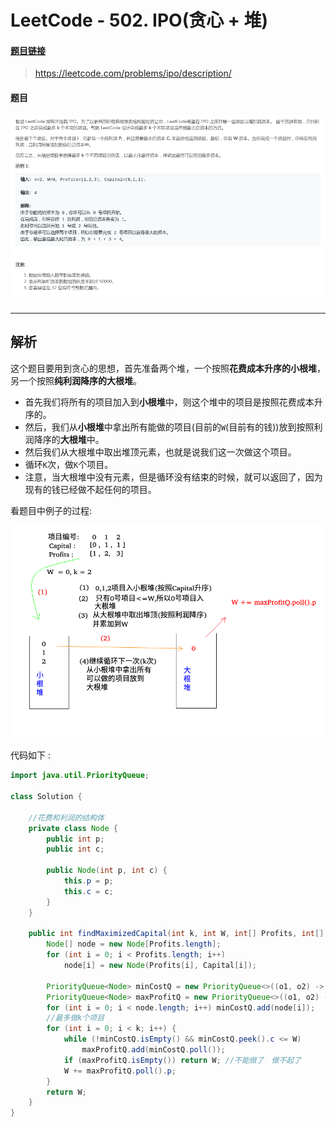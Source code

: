 # LeetCode - 502. IPO(贪心 + 堆)
#### [题目链接](https://leetcode.com/problems/ipo/description/)

> https://leetcode.com/problems/ipo/description/

#### 题目 

![在这里插入图片描述](images/502_t.png)
***
## 解析  
 这个题目要用到贪心的思想，首先准备两个堆，一个按照**花费成本升序的小根堆**，另一个按照**纯利润降序的大根堆**。

 - 首先我们将所有的项目加入到**小根堆**中，则这个堆中的项目是按照花费成本升序的。
 - 然后，我们从**小根堆**中拿出所有能做的项目(目前的`W`(目前有的钱))放到按照利润降序的**大根堆**中。
 - 然后我们从大根堆中取出堆顶元素，也就是说我们这一次做这个项目。
 - 循环`K`次，做`K`个项目。
 - 注意，当大根堆中没有元素，但是循环没有结束的时候，就可以返回了，因为现有的钱已经做不起任何的项目。

看题目中例子的过程:

![这里写图片描述](images/502_s.png)

代码如下 : 

```java
import java.util.PriorityQueue;

class Solution {

    //花费和利润的结构体
    private class Node {
        public int p;
        public int c;

        public Node(int p, int c) {
            this.p = p;
            this.c = c;
        }
    }

    public int findMaximizedCapital(int k, int W, int[] Profits, int[] Capital) {
        Node[] node = new Node[Profits.length];
        for (int i = 0; i < Profits.length; i++)
            node[i] = new Node(Profits[i], Capital[i]);

        PriorityQueue<Node> minCostQ = new PriorityQueue<>((o1, o2) -> o1.c - o2.c);// minHeap by c
        PriorityQueue<Node> maxProfitQ = new PriorityQueue<>((o1, o2) -> -(o1.p - o2.p));// maxHeap by p
        for (int i = 0; i < node.length; i++) minCostQ.add(node[i]);
        //最多做k个项目
        for (int i = 0; i < k; i++) {
            while (!minCostQ.isEmpty() && minCostQ.peek().c <= W)
                maxProfitQ.add(minCostQ.poll());
            if (maxProfitQ.isEmpty()) return W; //不能做了　做不起了
            W += maxProfitQ.poll().p;
        }
        return W;
    }
}
```
